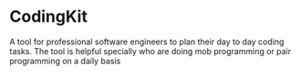 # CodingKit
A tool for professional software engineers to plan their day to day coding tasks. The tool is helpful specially who are doing mob programming or pair programming on a daily basis
